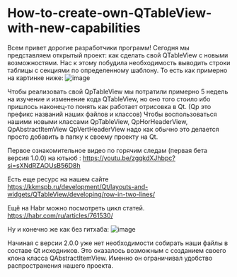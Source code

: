 # How-to-create-own-QTableView-with-new-capabilities

Всем привет дорогие разработчики программ!
Сегодня мы представляем открытый проект: как сделать свой QTableView с новыми возможностями.
Нас к этому побудила необходимость выводить строки таблицы с секциями по определенному шаблону.
То есть как примерно на картинке ниже:
![image](https://github.com/PavelDorofeev/How-to-create-own-QTableView-with-new-capabilities/assets/13850002/bef1b0ad-3fed-4a04-8eed-4029994e3b68)

Чтобы реализовать свой QpTableView мы потратили примерно 5 недель на  изучение и изменение кода QTableView, но оно того стоило ибо пришлось наконец-то понять как работает отрисовка в Qt.
(Qp это префикс названий наших файлов и классов) 
Чтобы воспользоваться нашими новыми классами QpTableView, QpHorHeaderView, QpAbstractItemView QpVertHeaderView надо как обычно это делается просто добавить в папку к своему проекту на Qt.

Первое ознакомительное видео по горячим следам (первая бета версия 1.0.0) на ютьюб : https://youtu.be/zgqkdXJhbpc?si=sXNdRZAOUsB56D8h

Есть еще ресурс на нашем сайте https://kkmspb.ru/development/Qt/layouts-and-widgets/QTableView/developing/row-in-two-lines/ 

Ещё на Habr можно посмотреть цикл статей. https://habr.com/ru/articles/761530/

Ну и конечно же как без гитхаба:
![image](https://github.com/PavelDorofeev/How-to-create-own-QTableView-with-new-capabilities/assets/13850002/8ed95681-ea74-4efa-bcf4-f69c36e36d4e)

Начиная с версии 2.0.0 уже нет необходимости собирать наши файлы в составе Qt исходников. Это оказалось возможным с созданием своего клона класса QAbstractItemView. Именно он ограничивал удобство распространения нашего проекта.